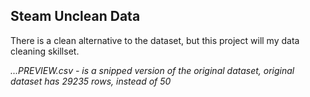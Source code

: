 ## Steam Unclean Data

There is a clean alternative to the dataset, but this project will my data cleaning skillset.

*...PREVIEW.csv - is a snipped version of the original dataset, original dataset has 29235 rows, instead of 50*
